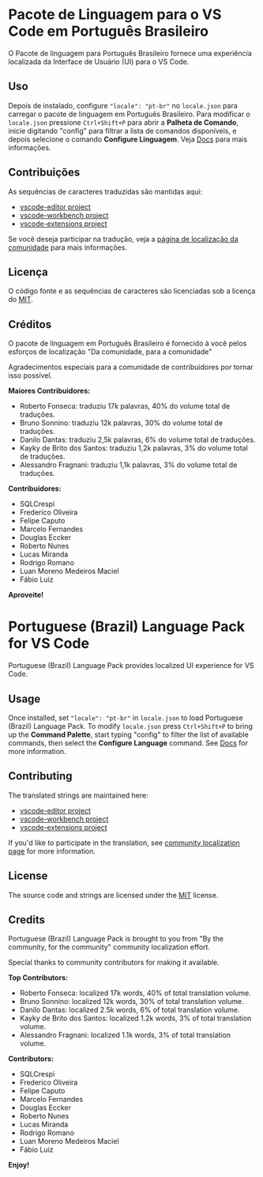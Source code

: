 #  Pacote de Linguagem para o VS Code em Português Brasileiro

O Pacote de linguagem para Português Brasileiro fornece uma experiência localizada da Interface de Usuário (UI) para o VS Code.

## Uso

Depois de instalado, configure `"locale": "pt-br"` no `locale.json` para carregar o pacote de linguagem em Português Brasileiro. Para modificar o `locale.json` pressione `Ctrl+Shift+P` para abrir a **Palheta de Comando**, inicie digitando "config" para filtrar a lista de comandos disponíveis, e depois selecione o comando **Configure Linguagem**. Veja [Docs](https://go.microsoft.com/fwlink/?LinkId=761051) para mais informações.

## Contribuições

As sequências de caracteres traduzidas são mantidas aqui:

* [vscode-editor project](https://www.transifex.com/microsoft-oss/vscode-editor/language/tr/)
* [vscode-workbench project](https://www.transifex.com/microsoft-oss/vscode-workbench/language/tr/)
* [vscode-extensions project](https://www.transifex.com/microsoft-oss/vscode-extensions/language/tr/)

Se você deseja participar na tradução, veja a [página de localização da comunidade](https://aka.ms/vscodeloc) para mais informações.

## Licença

O código fonte e as sequências de caracteres são licenciadas sob a licença do [MIT](https://github.com/Microsoft/vscode-loc/blob/master/LICENSE.md).

## Créditos

O pacote de linguagem em Português Brasileiro é fornecido à você pelos esforços de localização "Da comunidade, para a comunidade"

Agradecimentos especiais para a comunidade de contribuidores por tornar isso possível.

**Maiores Contribuidores:**

* Roberto Fonseca: traduziu 17k palavras, 40% do volume total de traduções.
* Bruno Sonnino: traduziu 12k palavras, 30% do volume total de traduções.
* Danilo Dantas: traduziu 2,5k palavras, 6% do volume total de traduções.
* Kayky de Brito dos Santos: traduziu 1,2k palavras, 3% do volume total de traduções.
* Alessandro Fragnani: traduziu 1,1k palavras, 3% do volume total de traduções.

**Contribuidores:**

* SQLCrespi
* Frederico Oliveira
* Felipe Caputo
* Marcelo Fernandes
* Douglas Eccker
* Roberto Nunes
* Lucas Miranda
* Rodrigo Romano
* Luan Moreno Medeiros Maciel
* Fábio Luiz

**Aproveite!**


# Portuguese (Brazil) Language Pack for VS Code
Portuguese (Brazil) Language Pack provides localized UI experience for VS Code.

## Usage

Once installed, set `"locale": "pt-br"` in `locale.json` to load Portuguese (Brazil) Language Pack. To modify `locale.json` press `Ctrl+Shift+P` to bring up the **Command Palette**, start typing "config" to filter the list of available commands, then select the **Configure Language** command. See [Docs](https://go.microsoft.com/fwlink/?LinkId=761051) for more information.

## Contributing

The translated strings are maintained here:

* [vscode-editor project](https://www.transifex.com/microsoft-oss/vscode-editor/language/tr/)
* [vscode-workbench project](https://www.transifex.com/microsoft-oss/vscode-workbench/language/tr/)
* [vscode-extensions project](https://www.transifex.com/microsoft-oss/vscode-extensions/language/tr/)

If you'd like to participate in the translation, see [community localization page](https://aka.ms/vscodeloc) for more information.

## License

The source code and strings are licensed under the [MIT](https://github.com/Microsoft/vscode-loc/blob/master/LICENSE.md) license.

## Credits

Portuguese (Brazil) Language Pack is brought to you from "By the community, for the community" community localization effort.

Special thanks to community contributors for making it available.

**Top Contributors:**

* Roberto Fonseca: localized 17k words, 40% of total translation volume.
* Bruno Sonnino: localized 12k words, 30% of total translation volume.
* Danilo Dantas: localized 2.5k words, 6% of total translation volume.
* Kayky de Brito dos Santos: localized 1.2k words, 3% of total translation volume.
* Alessandro Fragnani: localized 1.1k words, 3% of total translation volume.

**Contributors:**

* SQLCrespi
* Frederico Oliveira
* Felipe Caputo
* Marcelo Fernandes
* Douglas Eccker
* Roberto Nunes
* Lucas Miranda
* Rodrigo Romano
* Luan Moreno Medeiros Maciel
* Fábio Luiz

**Enjoy!**
